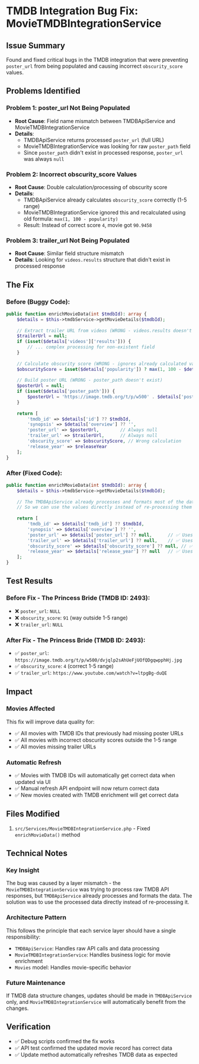# TMDB Integration Bug Fix: MovieTMDBIntegrationService

## Issue Summary
Found and fixed critical bugs in the TMDB integration that were preventing `poster_url` from being populated and causing incorrect `obscurity_score` values.

## Problems Identified

### **Problem 1: poster_url Not Being Populated**
- **Root Cause**: Field name mismatch between TMDBApiService and MovieTMDBIntegrationService
- **Details**: 
  - TMDBApiService returns processed `poster_url` (full URL)
  - MovieTMDBIntegrationService was looking for raw `poster_path` field
  - Since `poster_path` didn't exist in processed response, `poster_url` was always `null`

### **Problem 2: Incorrect obscurity_score Values**
- **Root Cause**: Double calculation/processing of obscurity score
- **Details**:
  - TMDBApiService already calculates `obscurity_score` correctly (1-5 range)
  - MovieTMDBIntegrationService ignored this and recalculated using old formula: `max(1, 100 - popularity)`
  - Result: Instead of correct score `4`, movie got `90.9458`

### **Problem 3: trailer_url Not Being Populated**
- **Root Cause**: Similar field structure mismatch
- **Details**: Looking for `videos.results` structure that didn't exist in processed response

## The Fix

### **Before (Buggy Code)**:
```php
public function enrichMovieData(int $tmdbId): array {
    $details = $this->tmdbService->getMovieDetails($tmdbId);
    
    // Extract trailer URL from videos (WRONG - videos.results doesn't exist)
    $trailerUrl = null;
    if (isset($details['videos']['results'])) {
        // ... complex processing for non-existent field
    }
    
    // Calculate obscurity score (WRONG - ignores already calculated value)
    $obscurityScore = isset($details['popularity']) ? max(1, 100 - $details['popularity']) : 50;
    
    // Build poster URL (WRONG - poster_path doesn't exist)
    $posterUrl = null;
    if (isset($details['poster_path'])) {
        $posterUrl = 'https://image.tmdb.org/t/p/w500' . $details['poster_path'];
    }
    
    return [
        'tmdb_id' => $details['id'] ?? $tmdbId,
        'synopsis' => $details['overview'] ?? '',
        'poster_url' => $posterUrl,        // Always null
        'trailer_url' => $trailerUrl,      // Always null  
        'obscurity_score' => $obscurityScore, // Wrong calculation
        'release_year' => $releaseYear
    ];
}
```

### **After (Fixed Code)**:
```php
public function enrichMovieData(int $tmdbId): array {
    $details = $this->tmdbService->getMovieDetails($tmdbId);
    
    // The TMDBApiService already processes and formats most of the data
    // So we can use the values directly instead of re-processing them
    
    return [
        'tmdb_id' => $details['tmdb_id'] ?? $tmdbId,
        'synopsis' => $details['overview'] ?? '',
        'poster_url' => $details['poster_url'] ?? null,      // ✅ Uses processed URL
        'trailer_url' => $details['trailer_url'] ?? null,    // ✅ Uses processed URL
        'obscurity_score' => $details['obscurity_score'] ?? null, // ✅ Uses calculated score
        'release_year' => $details['release_year'] ?? null   // ✅ Uses processed year
    ];
}
```

## Test Results

### **Before Fix - The Princess Bride (TMDB ID: 2493)**:
- ❌ `poster_url`: `NULL`
- ❌ `obscurity_score`: `91` (way outside 1-5 range)
- ❌ `trailer_url`: `NULL`

### **After Fix - The Princess Bride (TMDB ID: 2493)**:
- ✅ `poster_url`: `https://image.tmdb.org/t/p/w500/dvjqlp2sAhUeFjUOfQDgqwpphHj.jpg`
- ✅ `obscurity_score`: `4` (correct 1-5 range)
- ✅ `trailer_url`: `https://www.youtube.com/watch?v=ltpgBg-duQE`

## Impact

### **Movies Affected**
This fix will improve data quality for:
- ✅ All movies with TMDB IDs that previously had missing poster URLs
- ✅ All movies with incorrect obscurity scores outside the 1-5 range
- ✅ All movies missing trailer URLs

### **Automatic Refresh**
- ✅ Movies with TMDB IDs will automatically get correct data when updated via UI
- ✅ Manual refresh API endpoint will now return correct data
- ✅ New movies created with TMDB enrichment will get correct data

## Files Modified
1. `src/Services/MovieTMDBIntegrationService.php` - Fixed `enrichMovieData()` method

## Technical Notes

### **Key Insight**
The bug was caused by a layer mismatch - the `MovieTMDBIntegrationService` was trying to process raw TMDB API responses, but `TMDBApiService` already processes and formats the data. The solution was to use the processed data directly instead of re-processing it.

### **Architecture Pattern**
This follows the principle that each service layer should have a single responsibility:
- `TMDBApiService`: Handles raw API calls and data processing
- `MovieTMDBIntegrationService`: Handles business logic for movie enrichment
- `Movies` model: Handles movie-specific behavior

### **Future Maintenance**
If TMDB data structure changes, updates should be made in `TMDBApiService` only, and `MovieTMDBIntegrationService` will automatically benefit from the changes.

## Verification
- ✅ Debug scripts confirmed the fix works
- ✅ API test confirmed the updated movie record has correct data
- ✅ Update method automatically refreshes TMDB data as expected
